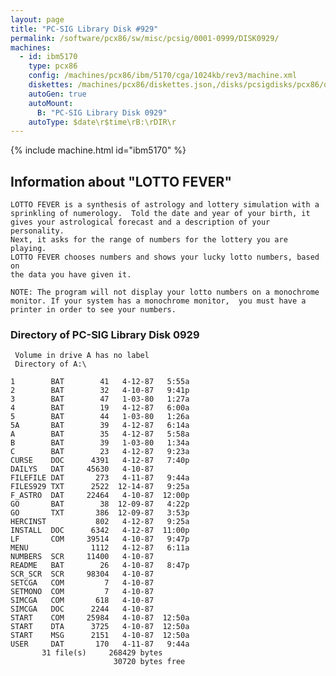 ```yaml
---
layout: page
title: "PC-SIG Library Disk #929"
permalink: /software/pcx86/sw/misc/pcsig/0001-0999/DISK0929/
machines:
  - id: ibm5170
    type: pcx86
    config: /machines/pcx86/ibm/5170/cga/1024kb/rev3/machine.xml
    diskettes: /machines/pcx86/diskettes.json,/disks/pcsigdisks/pcx86/diskettes.json
    autoGen: true
    autoMount:
      B: "PC-SIG Library Disk 0929"
    autoType: $date\r$time\rB:\rDIR\r
---
```


{% include machine.html id="ibm5170" %}

## Information about "LOTTO FEVER"

    LOTTO FEVER is a synthesis of astrology and lottery simulation with a
    sprinkling of numerology.  Told the date and year of your birth, it
    gives your astrological forecast and a description of your personality.
    Next, it asks for the range of numbers for the lottery you are playing.
    LOTTO FEVER chooses numbers and shows your lucky lotto numbers, based on
    the data you have given it.
    
    NOTE: The program will not display your lotto numbers on a monochrome
    monitor. If your system has a monochrome monitor,  you must have a
    printer in order to see your numbers.

### Directory of PC-SIG Library Disk 0929

     Volume in drive A has no label
     Directory of A:\

    1        BAT        41   4-12-87   5:55a
    2        BAT        32   4-10-87   9:41p
    3        BAT        47   1-03-80   1:27a
    4        BAT        19   4-12-87   6:00a
    5        BAT        44   1-03-80   1:26a
    5A       BAT        39   4-12-87   6:14a
    A        BAT        35   4-12-87   5:58a
    B        BAT        39   1-03-80   1:34a
    C        BAT        23   4-12-87   9:23a
    CURSE    DOC      4391   4-12-87   7:40p
    DAILYS   DAT     45630   4-10-87
    FILEFILE DAT       273   4-11-87   9:44a
    FILES929 TXT      2522  12-14-87   9:25a
    F_ASTRO  DAT     22464   4-10-87  12:00p
    GO       BAT        38  12-09-87   4:22p
    GO       TXT       386  12-09-87   3:53p
    HERCINST           802   4-12-87   9:25a
    INSTALL  DOC      6342   4-12-87  11:00p
    LF       COM     39514   4-10-87   9:47p
    MENU              1112   4-12-87   6:11a
    NUMBERS  SCR     11400   4-10-87
    README   BAT        26   4-10-87   8:47p
    SCR_SCR  SCR     98304   4-10-87
    SETCGA   COM         7   4-10-87
    SETMONO  COM         7   4-10-87
    SIMCGA   COM       618   4-10-87
    SIMCGA   DOC      2244   4-10-87
    START    COM     25984   4-10-87  12:50a
    START    DTA      3725   4-10-87  12:50a
    START    MSG      2151   4-10-87  12:50a
    USER     DAT       170   4-11-87   9:44a
           31 file(s)     268429 bytes
                           30720 bytes free
